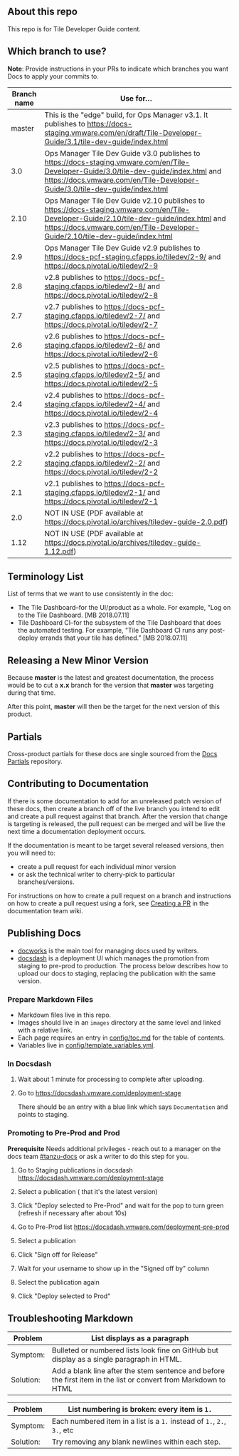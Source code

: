 ## About this repo

This repo is for Tile Developer Guide content.

## Which branch to use?

**Note**: Provide instructions in your PRs to indicate which branches you want Docs to apply your commits to.

| Branch name | Use for… |
|-------------| ------|
| master      | This is the "edge" build, for Ops Manager v3.1. It publishes to https://docs-staging.vmware.com/en/draft/Tile-Developer-Guide/3.1/tile-dev-guide/index.html |
| 3.0       | Ops Manager Tile Dev Guide v3.0 publishes to https://docs-staging.vmware.com/en/Tile-Developer-Guide/3.0/tile-dev-guide/index.html and https://docs.vmware.com/en/Tile-Developer-Guide/3.0/tile-dev-guide/index.html |
| 2.10      | Ops Manager Tile Dev Guide v2.10 publishes to https://docs-staging.vmware.com/en/Tile-Developer-Guide/2.10/tile-dev-guide/index.html and https://docs.vmware.com/en/Tile-Developer-Guide/2.10/tile-dev-guide/index.html |
| 2.9       | Ops Manager Tile Dev Guide v2.9 publishes to https://docs-pcf-staging.cfapps.io/tiledev/2-9/  and https://docs.pivotal.io/tiledev/2-9 |
| 2.8       | v2.8 publishes to https://docs-pcf-staging.cfapps.io/tiledev/2-8/ and https://docs.pivotal.io/tiledev/2-8 |
| 2.7       | v2.7 publishes to https://docs-pcf-staging.cfapps.io/tiledev/2-7/ and https://docs.pivotal.io/tiledev/2-7 |
| 2.6       | v2.6 publishes to https://docs-pcf-staging.cfapps.io/tiledev/2-6/ and https://docs.pivotal.io/tiledev/2-6 |
| 2.5       | v2.5 publishes to https://docs-pcf-staging.cfapps.io/tiledev/2-5/ and https://docs.pivotal.io/tiledev/2-5 |
| 2.4         | v2.4 publishes to https://docs-pcf-staging.cfapps.io/tiledev/2-4/ and https://docs.pivotal.io/tiledev/2-4 |
| 2.3         | v2.3 publishes to https://docs-pcf-staging.cfapps.io/tiledev/2-3/ and https://docs.pivotal.io/tiledev/2-3 |
| 2.2         | v2.2 publishes to https://docs-pcf-staging.cfapps.io/tiledev/2-2/ and https://docs.pivotal.io/tiledev/2-2 |
| 2.1         | v2.1 publishes to https://docs-pcf-staging.cfapps.io/tiledev/2-1/ and https://docs.pivotal.io/tiledev/2-1 |
| 2.0         | NOT IN USE (PDF available at https://docs.pivotal.io/archives/tiledev-guide-2.0.pdf) |
| 1.12        | NOT IN USE (PDF available at https://docs.pivotal.io/archives/tiledev-guide-1.12.pdf) |

## Terminology List

List of terms that we want to use consistently in the doc:

+ The Tile Dashboard–for the UI/product as a whole. For example, "Log on to the Tile Dashboard. [MB 2018.07.11]
+ Tile Dashboard CI–for the subsystem of the Tile Dashboard that does the automated testing. For example, "Tile Dashboard CI runs any post-deploy errands that your tile has defined." [MB 2018.07.11]

## Releasing a New Minor Version

Because **master** is the latest and greatest documentation, the process would be to cut a **x.x** branch
for the version that **master** was targeting during that time.

After this point, **master** will then be the target for the next version of this product.

## Partials

Cross-product partials for these docs are single sourced from the [Docs Partials](https://github.com/pivotal-cf/docs-partials) repository.

## Contributing to Documentation

If there is some documentation to add for an unreleased patch version of these docs, then create a branch off of the live branch
you intend to edit and create a pull request against that branch.
After the version that change is targeting is released, the pull request can be merged and will be live
the next time a documentation deployment occurs.

If the documentation is meant to be target several released versions,
then you will need to:

- create a pull request for each individual minor version
- or ask the technical writer to cherry-pick to particular branches/versions.

For instructions on how to create a pull request on a branch and instructions on how to create a
pull request using a fork, see
[Creating a PR](https://docs-wiki.sc2-04-pcf1-apps.oc.vmware.com/wiki/external/create-pr.html)
in the documentation team wiki.

## Publishing Docs

- [docworks](https://docworks.vmware.com/) is the main tool for managing docs used by writers.
- [docsdash](https://docsdash.vmware.com/) is a deployment UI which manages the promotion from
staging to pre-prod to production. The process below describes how to upload our docs to staging,
replacing the publication with the same version.

### Prepare Markdown Files

- Markdown files live in this repo.
- Images should live in an `images` directory at the same level and linked with a relative link.
- Each page requires an entry in [config/toc.md](config/toc.md) for the table of contents.
- Variables live in [config/template_variables.yml](config/template_variables.yml).

### In Docsdash

1. Wait about 1 minute for processing to complete after uploading.
2. Go to https://docsdash.vmware.com/deployment-stage

   There should be an entry with a blue link which says `Documentation` and points to staging.

### Promoting to Pre-Prod and Prod

**Prerequisite** Needs additional privileges - reach out to a manager on the docs team [#tanzu-docs](https://vmware.slack.com/archives/C055V2M0H) or ask a writer to do this step for you.

1. Go to Staging publications in docsdash
  https://docsdash.vmware.com/deployment-stage

2. Select a publication ( that it's the latest version)

3. Click "Deploy selected to Pre-Prod" and wait for the pop to turn green (refresh if necessary after about 10s)

4. Go to Pre-Prod list
  https://docsdash.vmware.com/deployment-pre-prod

5. Select a publication

6. Click "Sign off for Release"

7. Wait for your username to show up in the "Signed off by" column

8. Select the publication again

9. Click "Deploy selected to Prod"

## Troubleshooting Markdown

| Problem | List displays as a paragraph |
|---------|-----------|
| Symptom:| Bulleted or numbered lists look fine on GitHub but display as a single paragraph in HTML.|
| Solution: | Add a blank line after the stem sentence and before the first item in the list or convert from Markdown to HTML|

| Problem | List numbering is broken: every item is `1.` |
|---------|-----------|
| Symptom:| Each numbered item in a list is a `1.` instead of `1.`, `2.`, `3.`, etc|
| Solution: | Try removing any blank newlines within each step.|
